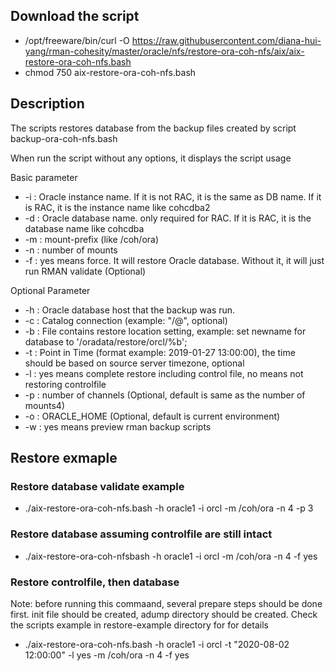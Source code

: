 ## Download the script
- /opt/freeware/bin/curl -O https://raw.githubusercontent.com/diana-hui-yang/rman-cohesity/master/oracle/nfs/restore-ora-coh-nfs/aix/aix-restore-ora-coh-nfs.bash
- chmod 750 aix-restore-ora-coh-nfs.bash

## Description
The scripts restores database from the backup files created by script backup-ora-coh-nfs.bash

When run the script without any options, it displays the script usage

Basic parameter

- -i : Oracle instance name. If it is not RAC, it is the same as DB name. If it is RAC, it is the instance name like cohcdba2
- -d : Oracle database name. only required for RAC. If it is RAC, it is the database name like cohcdba
- -m : mount-prefix (like /coh/ora)
- -n : number of mounts
- -f : yes means force. It will restore Oracle database. Without it, it will just run RMAN validate (Optional)


Optional Parameter

- -h : Oracle database host that the backup was run.
- -c : Catalog connection (example: "<dbuser>/<dbpass>@<catalog connection string>", optional)
- -b : File contains restore location setting, example: set newname for database to '/oradata/restore/orcl/%b';
- -t : Point in Time (format example: 2019-01-27 13:00:00), the time should be based on source server timezone, optional
- -l : yes means complete restore including control file, no means not restoring controlfile
- -p : number of channels (Optional, default is same as the number of mounts4)
- -o : ORACLE_HOME (Optional, default is current environment)
- -w : yes means preview rman backup scripts
  
## Restore exmaple

### Restore database validate example
- ./aix-restore-ora-coh-nfs.bash -h oracle1 -i orcl -m /coh/ora -n 4 -p 3
### Restore database assuming controlfile are still intact
- ./aix-restore-ora-coh-nfsbash -h oracle1 -i orcl -m /coh/ora -n 4 -f yes
### Restore controlfile, then database
Note: before running this commaand, several prepare steps should be done first. init file should be created, adump directory should be created. Check the scripts example in restore-example directory for for details
- ./aix-restore-ora-coh-nfs.bash -h oracle1 -i orcl -t "2020-08-02 12:00:00" -l yes -m /coh/ora -n 4 -f yes
